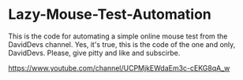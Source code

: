 # Lazy-Mouse-Test-Automation

This is the code for automating a simple online mouse test from the DavidDevs channel. Yes, it's true, this is the code of the one and only, DavidDevs. Please, give pitty and like and subscirbe.

https://www.youtube.com/channel/UCPMjkEWdaEm3c-cEKG8qA_w
